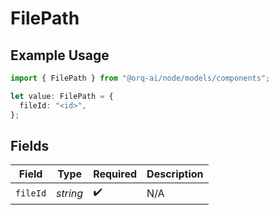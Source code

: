 # FilePath

## Example Usage

```typescript
import { FilePath } from "@orq-ai/node/models/components";

let value: FilePath = {
  fileId: "<id>",
};
```

## Fields

| Field              | Type               | Required           | Description        |
| ------------------ | ------------------ | ------------------ | ------------------ |
| `fileId`           | *string*           | :heavy_check_mark: | N/A                |